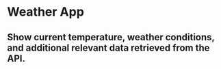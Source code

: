 # Weather App

## Show current temperature, weather conditions, and additional relevant data retrieved from the API.
